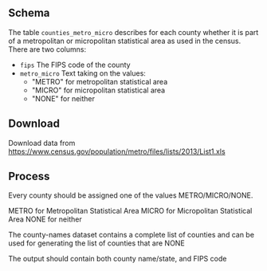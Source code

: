 ## Schema

The table `counties_metro_micro` describes for each county whether it is
part of a metropolitan or micropolitan statistical area as used in the
census. There are two columns:
 * `fips` The FIPS code of the county
 * `metro_micro` Text taking on the values:
   - "METRO" for metropolitan statistical area
   - "MICRO" for micropolitan statistical area
   - "NONE" for neither

## Download
Download data from
<https://www.census.gov/population/metro/files/lists/2013/List1.xls>

## Process

Every county should be assigned one of the values METRO/MICRO/NONE.

METRO for Metropolitan Statistical Area
MICRO for Micropolitan Statistical Area
NONE for neither

The county-names dataset contains a complete list of counties and can be
used for generating the list of counties that are NONE

The output should contain both county name/state, and FIPS code

